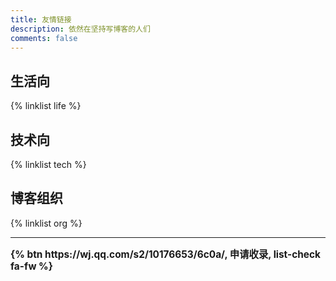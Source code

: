 ```yaml
---
title: 友情链接
description: 依然在坚持写博客的人们
comments: false
---
```


## 生活向

{% linklist life %}

## 技术向

{% linklist tech %}

## 博客组织

{% linklist org %}


* * *

<div class="text-center" style="font-size: 1.1em;font-weight:bold">
    {% btn https://wj.qq.com/s2/10176653/6c0a/, 申请收录, list-check fa-fw %}
</div>
